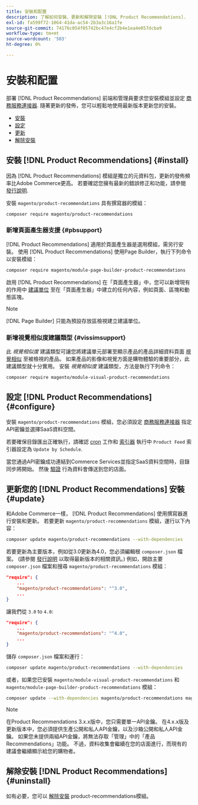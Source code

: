 ```yaml
---
title: 安裝和配置
description: 了解如何安裝、更新和解除安裝 [!DNL Product Recommendations].
exl-id: fa599f72-1064-41da-ac54-2b3a3c16a1fe
source-git-commit: 74176c054f05742bc47e4cf2b4e1ea4e057dcba9
workflow-type: tm+mt
source-wordcount: '503'
ht-degree: 0%

---
```


# 安裝和配置

部署 [!DNL Product Recommendations] 前端和管理員要求您安裝模組並設定 [商務服務連接器](../landing/saas.md). 隨著更新的發佈，您可以輕鬆地使用最新版本更新您的安裝。

- [安裝](#install)
- [設定](#configure)
- [更新](#update)
- [解除安裝](#uninstall)

## 安裝 [!DNL Product Recommendations] {#install}

因為 [!DNL Product Recommendations] 模組是獨立的元資料包，更新的發佈頻率比Adobe Commerce更高。 若要確認您擁有最新的錯誤修正和功能，請參閱 [發行說明](release-notes.md).

安裝 `magento/product-recommendations` 具有撰寫器的模組：

```bash
composer require magento/product-recommendations
```

### 新增頁面產生器支援 {#pbsupport}

[!DNL Product Recommendations] 適用於頁面產生器是選用模組，需另行安裝。 使用 [!DNL Product Recommendations] 使用Page Builder，執行下列命令以安裝模組：

```bash
composer require magento/module-page-builder-product-recommendations
```

啟用 [!DNL Product Recommendations] 在「頁面產生器」中，您可以新增現有的作用中 [建議單位](https://docs.magento.com/user-guide/cms/page-builder-add-recommendations.html) 至在「頁面產生器」中建立的任何內容，例如頁面、區塊和動態區塊。

>[!NOTE]
>
>[!DNL Page Builder] 只能為預設存放區檢視建立建議單位。

### 新增視覺相似度建議類型 {#vissimsupport}

此 _視覺相似度_ 建議類型可讓您將建議單元部署至顯示產品的產品詳細資料頁面 [視覺相似](type.md#visualsim) 至被檢視的產品。 如果產品的影像和視覺方面是購物體驗的重要部分，此建議類型就十分實用。 安裝 _視覺相似度_ 建議類型，方法是執行下列命令：

```bash
composer require magento/module-visual-product-recommendations
```

## 設定 [!DNL Product Recommendations] {#configure}

安裝 `magento/product-recommendations` 模組，您必須設定 [商務服務連接器](https://docs.magento.com/user-guide/configuration/services/saas.html) 指定API密鑰並選擇SaaS資料空間。

若要確保目錄匯出正確執行，請確認 [cron](https://devdocs.magento.com/guides/v2.4/config-guide/cli/config-cli-subcommands-cron.html) 工作和 [索引器](https://devdocs.magento.com/guides/v2.4/config-guide/cli/config-cli-subcommands-index.html) 執行中 `Product Feed` 索引器設定為 `Update by Schedule`.

當您通過API密鑰成功連結到Commerce Services並指定SaaS資料空間時，目錄同步將開始。 然後 [驗證](verify.md) 行為資料會傳送到您的店面。

## 更新您的 [!DNL Product Recommendations] 安裝 {#update}

和Adobe Commerce一樣， [!DNL Product Recommendations] 使用撰寫器進行安裝和更新。 若要更新 `magento/product-recommendations` 模組，運行以下內容：

```bash
composer update magento/product-recommendations --with-dependencies
```

若要更新為主要版本，例如從3.0更新為4.0，您必須編輯根 `composer.json` 檔案。 (請參閱 [發行說明](release-notes.md) 以取得最新版本的相關資訊。) 例如，開啟主要 `composer.json` 檔案和搜尋 `magento/product-recommendations` 模組：

```json
"require": {
    ...
    "magento/product-recommendations": "^3.0",
    ...
}
```

讓我們從 `3.0` to `4.0`:

```json
"require": {
    ...
    "magento/product-recommendations": "^4.0",
    ...
}
```

儲存 `composer.json` 檔案和運行：

```bash
composer update magento/product-recommendations --with-dependencies
```

或者，如果您已安裝 `magento/module-visual-product-recommendations` 和 `magento/module-page-builder-product-recommendations` 模組：

```bash
composer update --with-dependencies magento/product-recommendations magento/module-visual-product-recommendations magento/module-page-builder-product-recommendations
```

>[!NOTE]
>
> 在Product Recommendations 3.x.x版中，您只需要單一API金鑰。 在4.x.x版及更新版本中，您必須提供生產公開和私人API金鑰，以及沙箱公開和私人API金鑰。 如果您未提供兩組API金鑰，將無法存取「管理」中的「產品Recommendations」功能。 不過，資料收集會繼續在您的店面進行，而現有的建議會繼續顯示給您的購物者。

## 解除安裝 [!DNL Product Recommendations] {#uninstall}

如有必要，您可以 [解除安裝](https://devdocs.magento.com/guides/v2.4/install-gde/install/cli/install-cli-uninstall-mods.html) product-recommendations模組。
